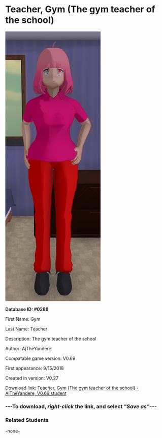 # Teacher, Gym (The gym teacher of the school)

<img src="../../Files/Images/Teacher, Gym (The gym teacher of the school).png" title="Teacher, Gym (The gym teacher of the school) - AjTheYandere, V0.69">

**Database ID: #0288**

First Name: Gym

Last Name: Teacher

Description: The gym teacher of the school

Author: AjTheYandere

Compatable game version: V0.69

First appearance: 9/15/2018

Created in version: V0.27

Download link: <a href="https://raw.githubusercontent.com/Arbiter1223/Daigaku-Gurashi-Custom-Students/master/Files/Student%20Files/Teacher%2C%20Gym%20(The%20gym%20teacher%20of%20the%20school)%20-%20AjTheYandere%2C%20V0.69.student">Teacher, Gym (The gym teacher of the school) - AjTheYandere, V0.69.student</a>

### ---**To download, _right-click_ the link, and select _"Save as"_**---

### Related Students

-none-
